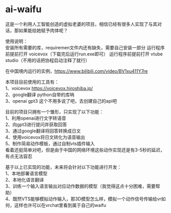 # ai-waifu
这是一个利用人工智能创造的虚拟老婆的项目，相信已经有很多人实现了与其对话，那如果能给她赋予肉体呢？

使用说明：  
  安装所有需要的库，requiremen文件内还有缺失，需要自己安装一部分
  运行程序前提前打开 voicevox（下载完后运行run.exe即可）
  运行程序前提前打开 vtube studio（不用的话把协程启动注释了就行）

在中国境内运行的实例，https://www.bilibili.com/video/BV1xu411Y7re

本项目目前使用的工具有：  
  1、voicevox    https://voicevox.hiroshiba.jp/  
  2、google翻译  python自带的库呐  
  3、openai gpt3 这个不用多说了吧，去创建自己的api吧  


目前的项目只拥有一个雏形，只实现了以下功能：  
  1、利用openai进行文字转语音  
  2、向gpt3进行提问并获取回答  
  3、通过google翻译将回答转换成日文  
  4、使用voicevox将日文转化为语音输出  
  5、制作简易动作模板，通过自制vts插件输入  
看着还挺简单对吧，但是由于中国的网络环境这些动作实现还是有3-5秒的延迟，有点无法容忍


基于以上已实现的功能，未来将会针对以下功能进行开发：  
  1、本地部署语言模型  
  2、本地化语言翻译  
  3、训练一个输入语言输出对应动作数据的模型（我觉得这点十分困难，需要帮助）  
  4、既然VTS能够模拟动作输入，那3D模型怎么样，模拟一个动作信号传输给vr如何，这样也许可以在vrchat里看到属于自己的waifu  
